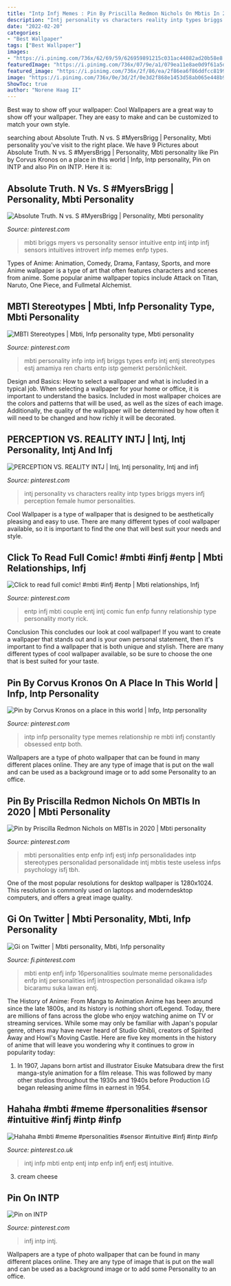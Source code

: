```yaml
---
title: "Intp Infj Memes : Pin By Priscilla Redmon Nichols On Mbtis In 2020"
description: "Intj personality vs characters reality intp types briggs myers infj perception female humor personalities"
date: "2022-02-20"
categories:
- "Best Wallpaper"
tags: ["Best Wallpaper"]
images:
- "https://i.pinimg.com/736x/62/69/59/626959891215c031ac44082ad20b58e8.jpg"
featuredImage: "https://i.pinimg.com/736x/07/9e/a1/079ea11e8ae0d9f61a5d31ff7efa80b2.jpg"
featured_image: "https://i.pinimg.com/736x/2f/86/ea/2f86ea6f86ddfcc81998517030708e0f--perception-psych.jpg"
image: "https://i.pinimg.com/736x/0e/3d/2f/0e3d2f868e1453d58ab065e448b93e83.jpg"
ShowToc: true
author: "Norene Haag II"
---
```



Best way to show off your wallpaper:
Cool Wallpapers are a great way to show off your wallpaper. They are easy to make and can be customized to match your own style.

	

		
searching about Absolute Truth. N vs. S #MyersBrigg | Personality, Mbti personality you've visit to the right place. We have 9 Pictures about Absolute Truth. N vs. S #MyersBrigg | Personality, Mbti personality like Pin by Corvus Kronos on a place in this world | Infp, Intp personality, Pin on INTP and also Pin on INTP. Here it is:
		
    
## Absolute Truth. N Vs. S #MyersBrigg | Personality, Mbti Personality

<img loading=lazy src="https://i.pinimg.com/736x/1c/41/65/1c41655b71c91da3bd6c3d6982734d5d--enfp-personality-vs.jpg" onerror="this.onerror=null;this.src='https://tse2.mm.bing.net/th?id=OIP.ltlz5F4he88m2i1laAk0YAHaHa&amp;pid=15.1';" alt="Absolute Truth. N vs. S #MyersBrigg | Personality, Mbti personality">

_Source: pinterest.com_

>mbti briggs myers vs personality sensor intuitive entp intj intp infj sensors intuitives introvert infp memes enfp types. 

	

Types of Anime: Animation, Comedy, Drama, Fantasy, Sports, and more
Anime wallpaper is a type of art that often features characters and scenes from anime. Some popular anime wallpaper topics include Attack on Titan, Naruto, One Piece, and Fullmetal Alchemist.

    
## MBTI Stereotypes | Mbti, Infp Personality Type, Mbti Personality

<img loading=lazy src="https://i.pinimg.com/736x/07/9e/a1/079ea11e8ae0d9f61a5d31ff7efa80b2.jpg" onerror="this.onerror=null;this.src='https://tse2.mm.bing.net/th?id=OIP.7kjDCM1-lfdO7UpYcZFUswHaOU&amp;pid=15.1';" alt="MBTI Stereotypes | Mbti, Infp personality type, Mbti personality">

_Source: pinterest.com_

>mbti personality infp intp infj briggs types enfp intj entj stereotypes estj amamiya ren charts entp istp gemerkt persönlichkeit. 

	

Design and Basics: How to select a wallpaper and what is included in a typical job.
When selecting a wallpaper for your home or office, it is important to understand the basics. Included in most wallpaper choices are the colors and patterns that will be used, as well as the sizes of each image. Additionally, the quality of the wallpaper will be determined by how often it will need to be changed and how richly it will be decorated.

    
## PERCEPTION VS. REALITY INTJ | Intj, Intj Personality, Intj And Infj

<img loading=lazy src="https://i.pinimg.com/736x/2f/86/ea/2f86ea6f86ddfcc81998517030708e0f--perception-psych.jpg" onerror="this.onerror=null;this.src='https://tse4.mm.bing.net/th?id=OIP.hT7QCFx2P87GpmbnURBSkAHaFd&amp;pid=15.1';" alt="PERCEPTION VS. REALITY INTJ | Intj, Intj personality, Intj and infj">

_Source: pinterest.com_

>intj personality vs characters reality intp types briggs myers infj perception female humor personalities. 

	

Cool Wallpaper is a type of wallpaper that is designed to be aesthetically pleasing and easy to use. There are many different types of cool wallpaper available, so it is important to find the one that will best suit your needs and style.

    
## Click To Read Full Comic! #mbti #infj #entp | Mbti Relationships, Infj

<img loading=lazy src="https://i.pinimg.com/736x/01/d8/4c/01d84c0fe70cde36c654806097cab9a8.jpg" onerror="this.onerror=null;this.src='https://tse2.mm.bing.net/th?id=OIP.TnQhG_UHKnTxwqi745voygHaFa&amp;pid=15.1';" alt="Click to read full comic! #mbti #infj #entp | Mbti relationships, Infj">

_Source: pinterest.com_

>entp infj mbti couple entj intj comic fun enfp funny relationship type personality morty rick. 

	

Conclusion
This concludes our look at cool wallpaper! If you want to create a wallpaper that stands out and is your own personal statement, then it's important to find a wallpaper that is both unique and stylish. There are many different types of cool wallpaper available, so be sure to choose the one that is best suited for your taste.

    
## Pin By Corvus Kronos On A Place In This World | Infp, Intp Personality

<img loading=lazy src="https://i.pinimg.com/736x/c3/67/df/c367df1426d697bfea37bc12f4b20c7f.jpg" onerror="this.onerror=null;this.src='https://tse2.mm.bing.net/th?id=OIP.AqlTXsXCyVzTMy_SogbSTAHaIn&amp;pid=15.1';" alt="Pin by Corvus Kronos on a place in this world | Infp, Intp personality">

_Source: pinterest.com_

>intp infp personality type memes relationship re mbti infj constantly obsessed entp both. 

	



Wallpapers are a type of photo wallpaper that can be found in many different places online. They are any type of image that is put on the wall and can be used as a background image or to add some Personality to an office.

    
## Pin By Priscilla Redmon Nichols On MBTIs In 2020 | Mbti Personality

<img loading=lazy src="https://i.pinimg.com/736x/62/69/59/626959891215c031ac44082ad20b58e8.jpg" onerror="this.onerror=null;this.src='https://tse1.mm.bing.net/th?id=OIP.OqiMgAeOQbCITqHIpUDjGgHaKv&amp;pid=15.1';" alt="Pin by Priscilla Redmon Nichols on MBTIs in 2020 | Mbti personality">

_Source: pinterest.com_

>mbti personalities entp enfp infj estj infp personalidades intp stereotypes personalidad personalidade intj mbtis teste useless infps psychology isfj tbh. 

	

One of the most popular resolutions for desktop wallpaper is 1280x1024. This resolution is commonly used on laptops and moderndesktop computers, and offers a great image quality.

    
## Gi On Twitter | Mbti Personality, Mbti, Infp Personality

<img loading=lazy src="https://i.pinimg.com/736x/0e/3d/2f/0e3d2f868e1453d58ab065e448b93e83.jpg" onerror="this.onerror=null;this.src='https://tse4.mm.bing.net/th?id=OIP.JOWNyhF2X1mEixO7LI19ZgHaEo&amp;pid=15.1';" alt="Gi on Twitter | Mbti personality, Mbti, Infp personality">

_Source: fi.pinterest.com_

>mbti entp enfj infp 16personalities soulmate meme personalidades enfp intj personalities infj introspection personalidad oikawa isfp bicaramu suka lawan entj. 

	

The History of Anime: From Manga to Animation
Anime has been around since the late 1800s, and its history is nothing short ofLegend. Today, there are millions of fans across the globe who enjoy watching anime on TV or streaming services. While some may only be familiar with Japan's popular genre, others may have never heard of Studio Ghibli, creators of Spirited Away and Howl's Moving Castle. Here are five key moments in the history of anime that will leave you wondering why it continues to grow in popularity today:
1) In 1907, Japans born artist and illustrator Eisuke Matsubara drew the first manga-style animation for a film release. This was followed by many other studios throughout the 1930s and 1940s before Production I.G began releasing anime films in earnest in 1954.

    
## Hahaha #mbti #meme #personalities #sensor #intuitive #infj #intp #infp

<img loading=lazy src="https://i.pinimg.com/originals/f4/71/cd/f471cd4fbd5de30bcf852e85cabe4509.jpg" onerror="this.onerror=null;this.src='https://tse2.mm.bing.net/th?id=OIP.RSfPGIG2jI0fWe7WFckPbgHaJM&amp;pid=15.1';" alt="Hahaha #mbti #meme #personalities #sensor #intuitive #infj #intp #infp">

_Source: pinterest.co.uk_

>intj infp mbti entp entj intp enfp infj enfj estj intuitive. 

	

3. cream cheese 

    
## Pin On INTP

<img loading=lazy src="https://i.pinimg.com/originals/0d/b7/59/0db759528558a9c41012f9d776cf3824.jpg" onerror="this.onerror=null;this.src='https://tse2.mm.bing.net/th?id=OIP.wW1iIKdA5QvKxr8tM5_uMAHaKe&amp;pid=15.1';" alt="Pin on INTP">

_Source: pinterest.com_

>infj intp intj. 

	



Wallpapers are a type of photo wallpaper that can be found in many different places online. They are any type of image that is put on the wall and can be used as a background image or to add some Personality to an office.


